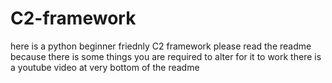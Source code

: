 # C2-framework
here is a python beginner friednly C2 framework please read the readme because there is some things you are required to alter for it to work there is a youtube video at very bottom of the readme 
